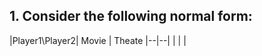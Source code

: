 


## 1. Consider the following normal form:
|Player1\Player2| Movie | Theate
|--|--|
|  |  |

<!--stackedit_data:
eyJoaXN0b3J5IjpbLTgzOTc0MTgyNV19
-->